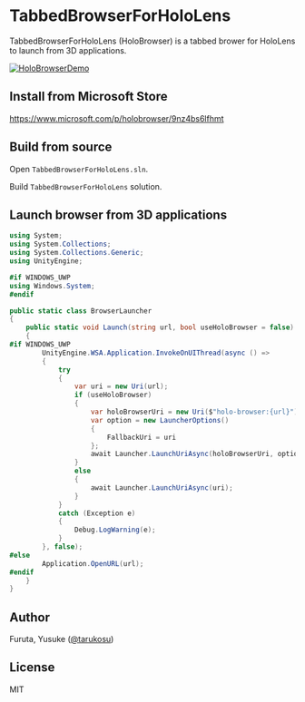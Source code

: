 # TabbedBrowserForHoloLens

TabbedBrowserForHoloLens (HoloBrowser) is a tabbed brower for HoloLens to launch from 3D applications.

[![HoloBrowserDemo](http://img.youtube.com/vi/EubbN18fYPU/0.jpg)](https://www.youtube.com/watch?v=EubbN18fYPU "HoloBrowser Demo")

## Install from Microsoft Store

https://www.microsoft.com/p/holobrowser/9nz4bs6lfhmt

## Build from source
Open `TabbedBrowserForHoloLens.sln`.

Build `TabbedBrowserForHoloLens` solution.

## Launch browser from 3D applications
```cs
using System;
using System.Collections;
using System.Collections.Generic;
using UnityEngine;

#if WINDOWS_UWP
using Windows.System;
#endif

public static class BrowserLauncher
{
    public static void Launch(string url, bool useHoloBrowser = false)
    {
#if WINDOWS_UWP
        UnityEngine.WSA.Application.InvokeOnUIThread(async () =>
        {
            try
            {
                var uri = new Uri(url);
                if (useHoloBrowser)
                {
                    var holoBrowserUri = new Uri($"holo-browser:{url}");
                    var option = new LauncherOptions()
                    {
                        FallbackUri = uri
                    };
                    await Launcher.LaunchUriAsync(holoBrowserUri, option);
                }
                else
                {
                    await Launcher.LaunchUriAsync(uri);
                }
            }
            catch (Exception e)
            {
                Debug.LogWarning(e);
            }
        }, false);
#else
        Application.OpenURL(url);
#endif
    }
}
```

## Author
Furuta, Yusuke ([@tarukosu](https://twitter.com/tarukosu))

## License
MIT
